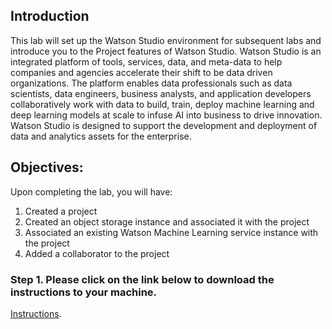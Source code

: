 ## Introduction

This lab will set up the Watson Studio environment for subsequent labs and introduce you to the Project features of Watson Studio. Watson Studio is an integrated platform of tools, services, data, and meta-data to help companies and agencies accelerate their shift to be data driven organizations. The platform enables data professionals such as data scientists, data engineers, business analysts, and application developers collaboratively work with data to build, train, deploy machine learning and deep learning models at scale to infuse AI into business to drive innovation. Watson Studio is designed to support the development and deployment of data and analytics assets for the enterprise.

## Objectives:

Upon completing the lab, you will have:

1.  Created a project
1.  Created an object storage instance and associated it with the project
1.  Associated an existing Watson Machine Learning service instance with the project
1.  Added a collaborator to the project

### Step 1. Please click on the link below to download the instructions to your machine.

[Instructions](https://github.com/bleonardb3/ML_POT_10-29-2020/raw/main/Lab-1/SetupEnvironmentv7.2.pdf).

